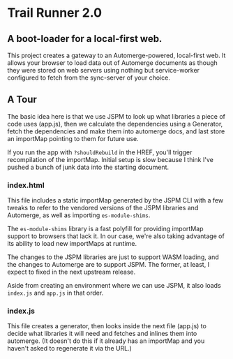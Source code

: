 # Trail Runner 2.0
## A boot-loader for a local-first web.

This project creates a gateway to an Automerge-powered, local-first web. It allows your browser to load data out of Automerge documents as though they were stored on web servers using nothing but service-worker configured to fetch from the sync-server of your choice.

## A Tour

The basic idea here is that we use JSPM to look up what libraries a piece of code uses (app.js), then we calculate the dependencies using a Generator, fetch the dependencies and make them into automerge docs, and last store an importMap pointing to them for future use.

If you run the app with `?shouldRebuild` in the HREF, you'll trigger recompilation of the importMap. Initial setup is slow because I think I've pushed a bunch of junk data into the starting document.

### index.html

This file includes a static importMap generated by the JSPM CLI with a few tweaks to refer to the vendored versions of the JSPM libraries and Automerge, as well as importing `es-module-shims`.

The `es-module-shims` library is a fast polyfill for providing importMap support to browsers that lack it. In our case, we're also taking advantage of its ability to load new importMaps at runtime.

The changes to the JSPM libraries are just to support WASM loading, and the changes to Automerge are to support JSPM. The former, at least, I expect to fixed in the next upstream release.

Aside from creating an environment where we can use JSPM, it also loads `index.js` and `app.js` in that order.

### index.js

This file creates a generator, then looks inside the next file (app.js) to decide what libraries it will need and fetches and inlines them into automerge. (It doesn't do this if it already has an importMap and you haven't asked to regenerate it via the URL.)

